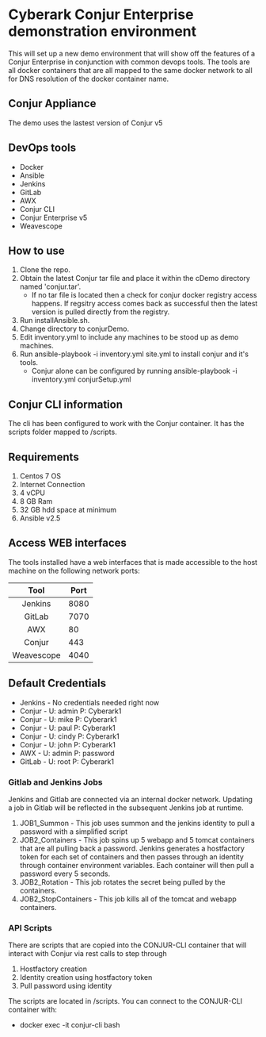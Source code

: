 # Cyberark Conjur Enterprise demonstration environment

This will set up a new demo environment that will show off the features of a Conjur Enterprise in conjunction with common devops tools.  The tools are all docker containers that are all mapped to the same docker network to all for DNS resolution of the docker container name.

## Conjur Appliance

The demo uses the lastest version of Conjur v5

## DevOps tools

* Docker
* Ansible
* Jenkins
* GitLab
* AWX
* Conjur CLI 
* Conjur Enterprise v5
* Weavescope

## How to use

1. Clone the repo.
2. Obtain the latest Conjur tar file and place it within the cDemo directory named 'conjur.tar'.
    * If no tar file is located then a check for conjur docker registry access happens. If regsitry access comes back as successful then the latest version is pulled directly from the registry.
3. Run installAnsible.sh.
4. Change directory to conjurDemo.
5. Edit inventory.yml to include any machines to be stood up as demo machines.
6. Run ansible-playbook -i inventory.yml site.yml to install conjur and it's tools.
    * Conjur alone can be configured by running ansible-playbook -i inventory.yml conjurSetup.yml

## Conjur CLI information

The cli has been configured to work with the Conjur container.  It has the scripts folder mapped to /scripts.

## Requirements

1. Centos 7 OS
2. Internet Connection
3. 4 vCPU
4. 8 GB Ram
5. 32 GB hdd space at minimum
6. Ansible v2.5

## Access WEB interfaces

The tools installed have a web interfaces that is made accessible to the host machine on the following network ports:

|    Tool    	| Port 	|
|:----------:	|------	|
|   Jenkins  	| 8080 	|
|   GitLab   	| 7070 	|
|     AWX    	| 80   	|
| Conjur     	| 443  	|
| Weavescope 	| 4040 	|

## Default Credentials
* Jenkins - No credentials needed right now
* Conjur - U: admin P: Cyberark1
* Conjur - U: mike P: Cyberark1
* Conjur - U: paul P: Cyberark1
* Conjur - U: cindy P: Cyberark1
* Conjur - U: john P: Cyberark1
* AWX - U: admin P: password
* GitLab - U: root P: Cyberark1

### Gitlab and Jenkins Jobs
Jenkins and Gitlab are connected via an internal docker network. Updating a job in Gitlab will be reflected in the subsequent Jenkins job at runtime.

1. JOB1_Summon - This job uses summon and the jenkins identity to pull a password with a simplified script
2. JOB2_Containers - This job spins up 5 webapp and 5 tomcat containers that are all pulling back a password. Jenkins generates a hostfactory token for each set of containers and then passes through an identity through container environment variables. Each container will then pull a password every 5 seconds.
3. JOB2_Rotation - This job rotates the secret being pulled by the containers.
4. JOB2_StopContainers - This job kills all of the tomcat and webapp containers.

### API Scripts
There are scripts that are copied into the CONJUR-CLI container that will interact with Conjur via rest calls to step through
1. Hostfactory creation
2. Identity creation using hostfactory token
3. Pull password using identity

The scripts are located in /scripts.  You can connect to the CONJUR-CLI container with:
* docker exec -it conjur-cli bash